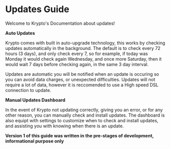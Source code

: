 # Updates Guide

Welcome to Krypto's Documentation about updates! 


**Auto Updates** 

Krypto comes with built in auto-upgrade technology, this works by checking updates automatically in the background. The default is to check every 72 hours (3 days), and only check every 7, so for example, if today was Monday it would check again Wednesday, and once more Saturday, then it would wait 7 days before checking again, in the same 3 day interval. 

Updates are automatic you will be notified when an update is occuring so you can avoid data charges, or unexpected difficulties. Updates will not require a lot of data, however it is reccomended to use a High speed DSL connection to update. 

**Manual Updates Dashboard** 

In the event of Krypto not updating correctly, giving you an error, or for any other reason, you can manually check and install updates. The dashboard is also equipt with settings to customize when to check and install updates, and assisting you with knowing when there is an update. 

**Version 1 of this guide was written in the pre-stages of development, informational purpose only**
